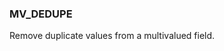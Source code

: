 <!--
This is generated by ESQL's AbstractFunctionTestCase. Do no edit it. See ../README.md for how to regenerate it.
-->

### MV_DEDUPE
Remove duplicate values from a multivalued field.

